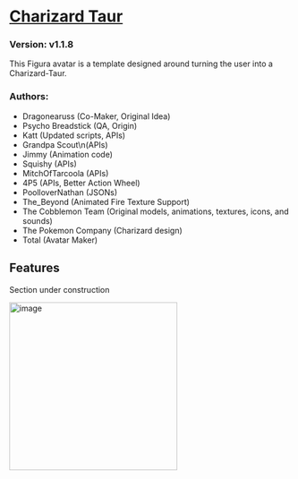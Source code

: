# [Charizard Taur](https://github.com/TotalTakeover/FiguraCharizardTaurAvatar)
### Version: v1.1.8
This Figura avatar is a template designed around turning the user into a Charizard-Taur.

### Authors:
- Dragonearuss (Co-Maker, Original Idea)
- Psycho Breadstick (QA, Origin)
- Katt (Updated scripts, APIs)
- Grandpa Scout\n(APIs)
- Jimmy (Animation code)
- Squishy (APIs)
- MitchOfTarcoola (APIs)
- 4P5 (APIs, Better Action Wheel)
- PoolloverNathan (JSONs)
- The_Beyond (Animated Fire Texture Support)
- The Cobblemon Team (Original models, animations, textures, icons, and sounds)
- The Pokemon Company (Charizard design)
- Total (Avatar Maker)

## Features
Section under construction

[<img src="https://img.youtube.com/vi/V23IA58V4Ak/maxresdefault.jpg" alt="image" width="300" height="auto">](https://youtu.be/V23IA58V4Ak)